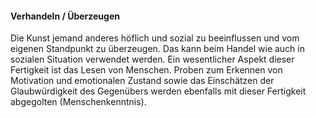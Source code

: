 #### Verhandeln / Überzeugen

Die Kunst jemand anderes höflich und sozial zu beeinflussen und vom eigenen Standpunkt zu überzeugen. Das kann beim
Handel wie auch in sozialen Situation verwendet werden. Ein wesentlicher Aspekt dieser Fertigkeit ist das Lesen von
Menschen. Proben zum Erkennen von Motivation und emotionalen Zustand sowie das Einschätzen der Glaubwürdigkeit des
Gegenübers werden ebenfalls mit dieser Fertigkeit abgegolten (Menschenkenntnis).
